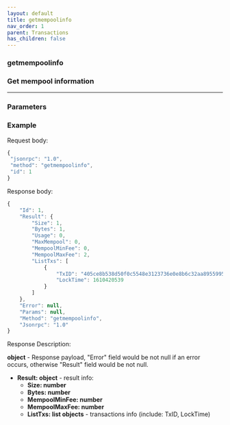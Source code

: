 ```yaml
---
layout: default
title: getmempoolinfo
nav_order: 1
parent: Transactions
has_children: false
---
```


### getmempoolinfo
### Get mempool information
---
### Parameters

### Example

Request body:
```javascript
{
 "jsonrpc": "1.0",
 "method": "getmempoolinfo",
 "id": 1
}
```
Response body:
```javascript
{
    "Id": 1,
    "Result": {
        "Size": 1,
        "Bytes": 1,
        "Usage": 0,
        "MaxMempool": 0,
        "MempoolMinFee": 0,
        "MempoolMaxFee": 2,
        "ListTxs": [
            {
                "TxID": "405ce8b538d50f0c5548e3123736e0e8b6c32aa8955995e4da1df811404ff70b",
                "LockTime": 1610420539
            }
        ]
    },
    "Error": null,
    "Params": null,
    "Method": "getmempoolinfo",
    "Jsonrpc": "1.0"
}
```
Response Description:

**object** - Response payload, "Error" field would be not null if an error occurs, otherwise "Result" field would be not null.

- **Result: object** - result info:
    - **Size: number**
    - **Bytes: number**
    - **MempoolMinFee: number**
    - **MempoolMaxFee: number**
    - **ListTxs: list objects** - transactions info (include: TxID, LockTime)
